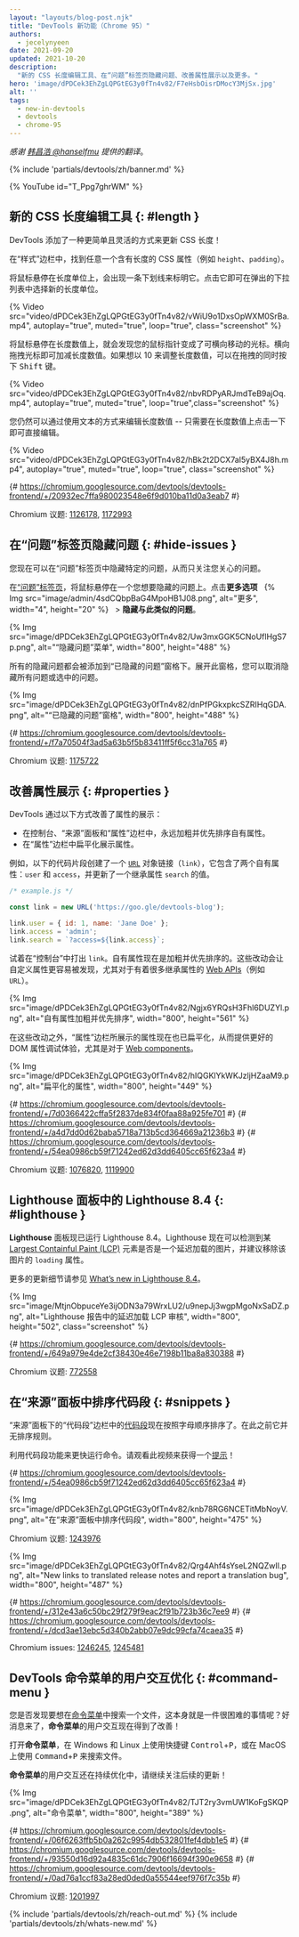 ```yaml
---
layout: "layouts/blog-post.njk"
title: "DevTools 新功能（Chrome 95）"
authors:
  - jecelynyeen
date: 2021-09-20
updated: 2021-10-20
description:
  "新的 CSS 长度编辑工具、在“问题”标签页隐藏问题、改善属性展示以及更多。"
hero: 'image/dPDCek3EhZgLQPGtEG3y0fTn4v82/F7eHsbOisrDMocY3MjSx.jpg'
alt: ''
tags:
  - new-in-devtools
  - devtools
  - chrome-95
---
```


<!-- start: translation instructions -->
<!-- Remove the "draft: true" tag above when submitting PR -->
<!-- Provide translations under each of the English commented original content -->
<!-- Remember to translate the "description" tag above -->
<!-- Remember to translate all the <img> alt text -->
<!-- end: translation instructions -->

*感谢 [韩昌浩 @hanselfmu](https://github.com/hanselfmu) 提供的翻译*。

{% include 'partials/devtools/zh/banner.md' %}

{% YouTube id="T_Ppg7ghrWM" %}

<!-- ## New CSS length authoring tools {: #length } -->
## 新的 CSS 长度编辑工具 {: #length }

<!-- DevTools added an easier yet flexible way to update lengths in CSS! -->
DevTools 添加了一种更简单且灵活的方式来更新 CSS 长度！ 

<!-- In the **Styles** pane, look for any CSS property with length (e.g. `height`, `padding`). -->
在“样式”边栏中，找到任意一个含有长度的 CSS 属性（例如 `height`、`padding`）。

<!-- Hover over the unit type, and notice the unit type is underlined. Click on it to select a unit type from the dropdown. -->
将鼠标悬停在长度单位上，会出现一条下划线来标明它。点击它即可在弹出的下拉列表中选择新的长度单位。

{% Video src="video/dPDCek3EhZgLQPGtEG3y0fTn4v82/vWiU9o1DxsOpWXM0SrBa.mp4", autoplay="true", muted="true", loop="true", class="screenshot" %}

<!-- Hover over the unit value, and your mouse pointer is changed to horizontal cursor. Drag horizontally to increase or decrease the value. To adjust the value by 10, hold the <kbd>Shift</kbd> key when dragging. -->
将鼠标悬停在长度数值上，就会发现您的鼠标指针变成了可横向移动的光标。横向拖拽光标即可加减长度数值。如果想以 10 来调整长度数值，可以在拖拽的同时按下 <kbd>Shift</kbd> 键。

{% Video src="video/dPDCek3EhZgLQPGtEG3y0fTn4v82/nbvRDPyARJmdTeB9ajOq.mp4", autoplay="true", muted="true", loop="true",class="screenshot" %}

<!-- You can still edit the unit value as text — just click on the value and start editing. -->
您仍然可以通过使用文本的方式来编辑长度数值 -- 只需要在长度数值上点击一下即可直接编辑。

{% Video src="video/dPDCek3EhZgLQPGtEG3y0fTn4v82/hBk2t2DCX7aI5yBX4J8h.mp4", autoplay="true", muted="true", loop="true", class="screenshot" %}

{# https://chromium.googlesource.com/devtools/devtools-frontend/+/20932ec7ffa980023548e6f9d010ba11d0a3eab7 #}

Chromium 议题: [1126178](https://crbug.com/1126178), [1172993](https://crbug.com/1172993)


<!-- ## Hide issues in the Issues tab {: #hide-issues } -->
## 在“问题”标签页隐藏问题 {: #hide-issues }

<!-- You can now hide specific issues in the Issues tab to focus only on those issues that matter to you. -->
您现在可以在“问题”标签页中隐藏特定的问题，从而只关注您关心的问题。

<!-- In the [Issues tab](/docs/devtools/issues/), hover over on an issue you would like to hide. Click on **More options**  &nbsp; {% Img src="image/admin/4sdCQbpBaG4MpoHB1J08.png", alt="More", width="4", height="20" %} &nbsp; > **Hide issues like this**. -->
在[“问题”标签页](/docs/devtools/issues/)，将鼠标悬停在一个您想要隐藏的问题上。点击**更多选项** &nbsp; {% Img src="image/admin/4sdCQbpBaG4MpoHB1J08.png", alt="更多", width="4", height="20" %} &nbsp; > **隐藏与此类似的问题**。

{% Img src="image/dPDCek3EhZgLQPGtEG3y0fTn4v82/Uw3mxGGK5CNoUflHgS7p.png", alt="“隐藏问题”菜单", width="800", height="488" %}

<!-- All hidden issues will be added under the **Hidden issues** pane. Expand the pane. You can unhide all hidden issues or a selected one.  -->
所有的隐藏问题都会被添加到“已隐藏的问题”窗格下。展开此窗格，您可以取消隐藏所有问题或选中的问题。

{% Img src="image/dPDCek3EhZgLQPGtEG3y0fTn4v82/dnPfPGkxpkcSZRIHqGDA.png", alt="“已隐藏的问题”窗格", width="800", height="488" %}

{# https://chromium.googlesource.com/devtools/devtools-frontend/+/f7a70504f3ad5a63b5f5b83411ff5f6cc31a765 #}

Chromium 议题: [1175722](https://crbug.com/1175722)


<!-- ## Improved the display of properties {: #properties } -->
## 改善属性展示 {: #properties }

<!-- DevTools improve the display of properties by: -->
DevTools 通过以下方式改善了属性的展示：

<!-- - Always bold and sort own properties first in the **Console**, **Sources** panel and **Properties** pane. 
- Flatten the properties display in the **Properties** pane. -->
- 在控制台、“来源”面板和“属性”边栏中，永远加粗并优先排序自有属性。
- 在“属性”边栏中扁平化展示属性。

<!-- For example, the snippet below creates an [`URL`](https://developer.mozilla.org/docs/Web/API/URL) object `link` with 2 own properties: `user` and `access`, and updates the value of an inherited property `search`. -->
例如，以下的代码片段创建了一个 [`URL`](https://developer.mozilla.org/docs/Web/API/URL) 对象链接（`link`），它包含了两个自有属性：`user` 和 `access`，并更新了一个继承属性 `search` 的值。

```js
/* example.js */

const link = new URL('https://goo.gle/devtools-blog');

link.user = { id: 1, name: 'Jane Doe' };
link.access = 'admin';
link.search = `?access=${link.access}`;
```

<!-- Try logging `link` in the **Console**. Own properties are now bold and sorted first. These changes make it easier to spot custom properties, especially for [Web APIs](https://developer.mozilla.org/en-US/docs/Web/API) (e.g. `URL`) with many inherited properties. -->
试着在“控制台”中打出 `link`。自有属性现在是加粗并优先排序的。这些改动会让自定义属性更容易被发现，尤其对于有着很多继承属性的 [Web APIs](https://developer.mozilla.org/en-US/docs/Web/API)（例如 `URL`）。

{% Img src="image/dPDCek3EhZgLQPGtEG3y0fTn4v82/Ngjx6YRQsH3Fhl6DUZYl.png", alt="自有属性加粗并优先排序", width="800", height="561" %}

<!-- Apart from these changes, the properties in the  **Properties** pane are also flattened now for better DOM properties debugging experience, especially for [Web components](https://www.webcomponents.org/introduction).  -->
在这些改动之外，“属性”边栏所展示的属性现在也已扁平化，从而提供更好的 DOM 属性调试体验，尤其是对于 [Web components](https://www.webcomponents.org/introduction)。

{% Img src="image/dPDCek3EhZgLQPGtEG3y0fTn4v82/hIQGKlYkWKJzljHZaaM9.png", alt="扁平化的属性", width="800", height="449" %}

{# https://chromium.googlesource.com/devtools/devtools-frontend/+/7d0366422cffa5f2837de834f0faa88a925fe701 #}
{# https://chromium.googlesource.com/devtools/devtools-frontend/+/a4d7dd0d62baba5718a713b5cd364669a21236b3 #}
{# https://chromium.googlesource.com/devtools/devtools-frontend/+/54ea0986cb59f71242ed62d3dd6405cc65f623a4 #}

Chromium 议题: [1076820](https://crbug.com/1076820), [1119900](https://crbug.com/1119900)


<!-- ## Lighthouse 8.4 in the Lighthouse panel {: #lighthouse } -->
## Lighthouse 面板中的 Lighthouse 8.4 {: #lighthouse }

<!-- The **Lighthouse** panel is now running Lighthouse 8.4. Lighthouse will now detect if the [Largest Containful Paint (LCP)](https://web.dev/lcp) element was a lazy-loaded image and recommend removing the `loading` attribute from it. -->
**Lighthouse** 面板现已运行 Lighthouse 8.4。Lighthouse 现在可以检测到某 [Largest Containful Paint (LCP)](https://web.dev/lcp) 元素是否是一个延迟加载的图片，并建议移除该图片的 `loading` 属性。

<!-- Check out the [What’s new in Lighthouse 8.4](/blog/lighthouse-8-4/) for more details on the updates. -->
更多的更新细节请参见 [What’s new in Lighthouse 8.4](/blog/lighthouse-8-4/)。

{% Img src="image/MtjnObpuceYe3ijODN3a79WrxLU2/u9nepJj3wgpMgoNxSaDZ.png", alt="Lighthouse 报告中的延迟加载 LCP 审核", width="800", height="502", class="screenshot" %}

{# https://chromium.googlesource.com/devtools/devtools-frontend/+/649a979e4de2cf38430e46e7198b11ba8a830388 #}

Chromium 议题: [772558](https://crbug.com/772558)


<!-- ## Sort snippets in the Sources panel {: #snippets } -->
## 在“来源”面板中排序代码段 {: #snippets }

<!-- The [snippets](/docs/devtools/javascript/snippets/) in the **Snippets** pane under the **Sources** panel are now sorted alphabetically. Previously, it’s not sorted. -->
“来源”面板下的“代码段”边栏中的[代码段](/docs/devtools/javascript/snippets/)现在按照字母顺序排序了。在此之前它并无排序规则。

<!-- Utilize the snippets feature to run commands quicker. Watch this video for a [tip](https://youtu.be/NOal2gTzftI?t=176)! -->
利用代码段功能来更快运行命令。请观看此视频来获得一个[提示](https://youtu.be/NOal2gTzftI?t=176)！

{# https://chromium.googlesource.com/devtools/devtools-frontend/+/54ea0986cb59f71242ed62d3dd6405cc65f623a4 #}

{% Img src="image/dPDCek3EhZgLQPGtEG3y0fTn4v82/knb78RG6NCETitMbNoyV.png", alt="在“来源”面板中排序代码段", width="800", height="475" %}

Chromium 议题: [1243976](https://crbug.com/1243976)


<!-- ## New links to translated release notes and report a translation bug {: #localized } -->

<!-- You can now click to read the DevTools release notes in 6 other languages - [Russian](/ru/blog/new-in-devtools-95), [Chinese](/zh/blog/new-in-devtools-95), [Spanish](/es/blog/new-in-devtools-95), [Japanese](/ja/blog/new-in-devtools-95), [Portuguese](/pt/blog/new-in-devtools-95) and [Korean](/ko/blog/new-in-devtools-95)  via the What’s new tab.  -->

<!-- Since Chrome 94, you can [set your preferred language](/blog/new-in-devtools-94/#localized) in DevTools. If you found any issues with the translations, help us improve it by [reporting a translation issue](https://goo.gle/devtools-translate) via **More options** > **Help** > **Report a translation bug**.  -->

{% Img src="image/dPDCek3EhZgLQPGtEG3y0fTn4v82/Qrg4Ahf4sYseL2NQZwIl.png", alt="New links to translated release notes and report a translation bug", width="800", height="487" %}

{# https://chromium.googlesource.com/devtools/devtools-frontend/+/312e43a6c50bc29f279f9eac2f91b723b36c7ee9 #}
{# https://chromium.googlesource.com/devtools/devtools-frontend/+/dcd3ae13ebc5d340b2abb07e9dc99cfa74caea35 #}

Chromium issues: [1246245](https://crbug.com/1246245), [1245481](https://crbug.com/1245481) 


<!-- ## Improved UI for DevTools command menu {: #command-menu } -->
## DevTools 命令菜单的用户交互优化 {: #command-menu }

<!-- Did you find it hard to search for a file in the [Command Menu](/docs/devtools/command-menu/#open)? Good news for you, the **Command Menu** user interface is now enhanced!  -->
您是否发现要想在[命令菜单](/docs/devtools/command-menu/#open)中搜索一个文件，这本身就是一件很困难的事情呢？好消息来了，**命令菜单**的用户交互现在得到了改善！

<!-- Open the **Command Menu** to search for a file with keyboard shortcut <kbd>Control</kbd>+<kbd>P</kbd> in Windows and Linux, or <kbd>Command</kbd>+<kbd>P</kbd> in MacOS. -->
打开**命令菜单**，在 Windows 和 Linux 上使用快捷键 <kbd>Control</kbd>+<kbd>P</kbd>，或在 MacOS 上使用 <kbd>Command</kbd>+<kbd>P</kbd> 来搜索文件。

<!-- The UI improvements of the **Command Menu** is still ongoing, stay tuned for more updates! -->
**命令菜单**的用户交互还在持续优化中，请继续关注后续的更新！

{% Img src="image/dPDCek3EhZgLQPGtEG3y0fTn4v82/TJT2ry3vmUW1KoFgSKQP.png", alt="命令菜单", width="800", height="389" %}

{# https://chromium.googlesource.com/devtools/devtools-frontend/+/06f6263ffb5b0a262c9954db532801fef4dbb1e5 #}
{# https://chromium.googlesource.com/devtools/devtools-frontend/+/93550d16d92a4835c61dc7906f16694f390e9658 #}
{# https://chromium.googlesource.com/devtools/devtools-frontend/+/0ad76a1ccf83a28ed0ded0a55544eef976f7c35b #}

Chromium 议题: [1201997](https://crbug.com/1201997)

{% include 'partials/devtools/zh/reach-out.md' %}
{% include 'partials/devtools/zh/whats-new.md' %}
